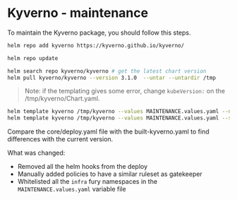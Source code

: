 # Kyverno - maintenance

To maintain the Kyverno package, you should follow this steps.

```bash
helm repo add kyverno https://kyverno.github.io/kyverno/

helm repo update

helm search repo kyverno/kyverno # get the latest chart version
helm pull kyverno/kyverno --version 3.1.0  --untar --untardir /tmp 
```

> Note: if the templating gives some error, change `kubeVersion:`  on the /tmp/kyverno/Chart.yaml.

```bash
helm template kyverno /tmp/kyverno --values MAINTENANCE.values.yaml --namespace kyverno > built-kyverno.yaml
helm template kyverno /tmp/kyverno --values MAINTENANCE.values.yaml --set crds.install=true --namespace kyverno | yq 'select(.kind == "CustomResourceDefinition")' > crds.yaml
```

Compare the core/deploy.yaml file with the built-kyverno.yaml to find differences with the current version.

What was changed:
- Removed all the helm hooks from the deploy
- Manually added policies to have a similar ruleset as gatekeeper
- Whitelisted all the `infra` fury namespaces in the `MAINTENANCE.values.yaml` variable file